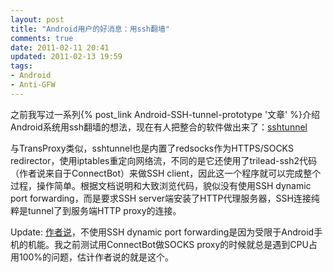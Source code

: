 ```yaml
---
layout: post
title: "Android用户的好消息：用ssh翻墙"
comments: true
date: 2011-02-11 20:41
updated: 2011-02-13 19:59
tags:
- Android
- Anti-GFW
---
```

之前我写过一系列{% post_link Android-SSH-tunnel-prototype '文章' %}介绍Android系统用ssh翻墙的想法，现在有人把整合的软件做出来了：[sshtunnel](http://madeye.me/2011/02/10/ssh-tunnel-on-the-android-application-puff-android-edition/)

与TransProxy类似，sshtunnel也是内置了redsocks作为HTTPS/SOCKS redirector，使用iptables重定向网络流，不同的是它还使用了trilead-ssh2代码（作者说来自于ConnectBot）来做SSH client，因此这一个程序就可以完成整个过程，操作简单。根据文档说明和大致浏览代码，貌似没有使用SSH dynamic port forwarding，而是要求SSH server端安装了HTTP代理服务器，SSH连接纯粹是tunnel了到服务端HTTP proxy的连接。

Update: [作者说](https://twitter.com/#!/ofmax/status/36717058762739712)，不使用SSH dynamic port forwarding是因为受限于Android手机的机能。我之前测试用ConnectBot做SOCKS proxy的时候就总是遇到CPU占用100%的问题，估计作者说的就是这个。
